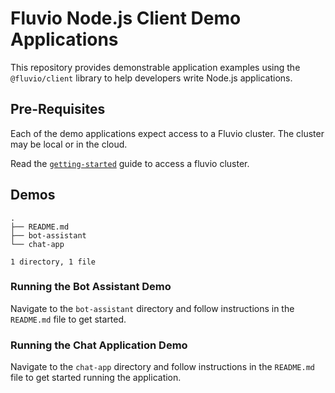 # Fluvio Node.js Client Demo Applications

This repository provides demonstrable application examples using the `@fluvio/client` library to help developers write Node.js applications.

## Pre-Requisites

Each of the demo applications expect access to a Fluvio cluster. The cluster may be local or in the cloud.

Read the [`getting-started`](https://nightly.fluvio.io/docs/getting-started/) guide to access a fluvio cluster.

## Demos

```
.
├── README.md
├── bot-assistant
└── chat-app

1 directory, 1 file

```
### Running the Bot Assistant Demo

Navigate to the `bot-assistant` directory and follow instructions in the `README.md` file to get started.


### Running the Chat Application Demo

Navigate to the `chat-app` directory and follow instructions in the `README.md` file to get started running the application.

